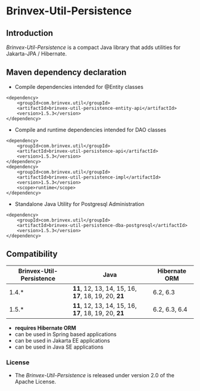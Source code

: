 # Brinvex-Util-Persistence

## Introduction

_Brinvex-Util-Persistence_ is a compact Java library that adds utilities for Jakarta-JPA / Hibernate.


## Maven dependency declaration
- Compile dependencies intended for @Entity classes 
````
<dependency>
    <groupId>com.brinvex.util</groupId>
    <artifactId>brinvex-util-persistence-entity-api</artifactId>
    <version>1.5.3</version>
</dependency>
````
- Compile and runtime dependencies intended for DAO classes
````
<dependency>
    <groupId>com.brinvex.util</groupId>
    <artifactId>brinvex-util-persistence-api</artifactId>
    <version>1.5.3</version>
</dependency>
<dependency>
    <groupId>com.brinvex.util</groupId>
    <artifactId>brinvex-util-persistence-impl</artifactId>
    <version>1.5.3</version>
    <scope>runtime</scope>
</dependency>
````
- Standalone Java Utility for Postgresql Administration
````
<dependency>
    <groupId>com.brinvex.util</groupId>
    <artifactId>brinvex-util-persistence-dba-postgresql</artifactId>
    <version>1.5.3</version>
</dependency>
````

## Compatibility

| Brinvex-Util-Persistence | Java                                                       | Hibernate ORM | 
|--------------------------|------------------------------------------------------------|---------------|
| 1.4.*                    | **11**, 12, 13, 14, 15, 16, **17**, 18, 19, 20, **21**     | 6.2, 6.3      | 
| 1.5.*                    | **11**, 12, 13, 14, 15, 16, **17**, 18, 19, 20, **21**     | 6.2, 6.3, 6.4 | 

- **requires Hibernate ORM**
- can be used in Spring based applications
- can be used in Jakarta EE applications
- can be used in Java SE applications


### License

- The _Brinvex-Util-Persistence_ is released under version 2.0 of the Apache License.
